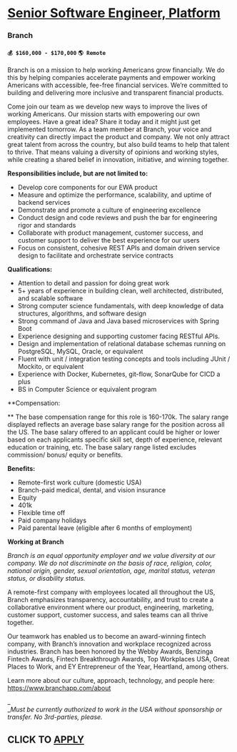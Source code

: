 # [Senior Software Engineer, Platform](https://www.remotewlb.com/apply/senior-software-engineer-platform-118306)  
### Branch  
#### `💰 $160,000 - $170,000` `🌎 Remote `  

Branch is on a mission to help working Americans grow financially. We do this by helping companies accelerate payments and empower working Americans with accessible, fee-free financial services. We’re committed to building and delivering more inclusive and transparent financial products.

Come join our team as we develop new ways to improve the lives of working Americans. Our mission starts with empowering our own employees. Have a great idea? Share it today and it might just get implemented tomorrow. As a team member at Branch, your voice and creativity can directly impact the product and company. We not only attract great talent from across the country, but also build teams to help that talent to thrive. That means valuing a diversity of opinions and working styles, while creating a shared belief in innovation, initiative, and winning together.

**Responsibilities include, but are not limited to:**

  * Develop core components for our EWA product
  * Measure and optimize the performance, scalability, and uptime of backend services
  * Demonstrate and promote a culture of engineering excellence
  * Conduct design and code reviews and push the bar for engineering rigor and standards
  * Collaborate with product management, customer success, and customer support to deliver the best experience for our users
  * Focus on consistent, cohesive REST APIs and domain driven service design to facilitate and orchestrate service contracts

**Qualifications:**

  * Attention to detail and passion for doing great work
  * 5+ years of experience in building clean, well architected, distributed, and scalable software
  * Strong computer science fundamentals, with deep knowledge of data structures, algorithms, and software design
  * Strong command of Java and Java based microservices with Spring Boot
  * Experience designing and supporting customer facing RESTful APIs.
  * Design and implementation of relational database schemas running on PostgreSQL, MySQL, Oracle, or equivalent
  * Fluent with unit / integration testing concepts and tools including JUnit / Mockito, or equivalent
  * Experience with Docker, Kubernetes, git-flow, SonarQube for CICD a plus
  * BS in Computer Science or equivalent program

**Compensation:  
  
** The base compensation range for this role is 160-170k. The salary range displayed reflects an average base salary range for the position across all the US. The base salary offered to an applicant could be higher or lower based on each applicants specific skill set, depth of experience, relevant education or training, etc. The base salary range listed excludes commission/ bonus/ equity or benefits.

**Benefits:**

  * Remote-first work culture (domestic USA)
  * Branch-paid medical, dental, and vision insurance 
  * Equity
  * 401k
  * Flexible time off
  * Paid company holidays
  * Paid parental leave (eligible after 6 months of employment)

**Working at Branch**

_Branch is an equal opportunity employer and we value diversity at our company. We do not discriminate on the basis of race, religion, color, national origin, gender, sexual orientation, age, marital status, veteran status, or disability status._

A remote-first company with employees located all throughout the US, Branch emphasizes transparency, accountability, and trust to create a collaborative environment where our product, engineering, marketing, customer support, customer success, and sales teams can all thrive together.

Our teamwork has enabled us to become an award-winning fintech company, with Branch’s innovation and workplace recognized across industries. Branch has been honored by the Webby Awards, Benzinga Fintech Awards, Fintech Breakthrough Awards, Top Workplaces USA, Great Places to Work, and EY Entrepreneur of the Year, Heartland, among others.

Learn more about our culture, approach, technology, and people here: https://www.branchapp.com/about

_  
__Must be currently authorized to work in the USA without sponsorship or transfer. No 3rd-parties, please._

  
## CLICK TO [APPLY](https://www.remotewlb.com/apply/senior-software-engineer-platform-118306)

